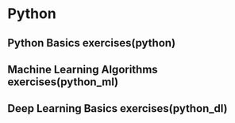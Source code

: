 # Python

## Python Basics exercises(python)
## Machine Learning Algorithms exercises(python_ml)
## Deep Learning Basics exercises(python_dl)
